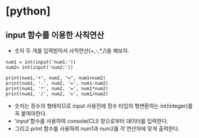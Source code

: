 # [python]
## input 함수를 이용한 사칙연산 

- 숫자 두 개를 입력받아서 사칙연산(+,-,*,/)을 해보자.

~~~
num1 = int(input('num1:'))
num2= int(input('num2:'))

print(num1,'+', num2, "=", num1+num2)
print(num1, '-', num2, '=', num1-num2)
print(num1, '*', num2, '=', num1*num2)
print(num1, '/', num2, '=', num1/num2)
~~~

- 숫자는 정수의 형태이므로 input 사용전에 정수 타입의 형변환하는 int(integer)를 꼭 붙여야한다.
- 'input'함수를 사용하여 console(CLI) 창으로부터 데이터를 입력한다.
- 그리고 print 함수를 사용하여 num1과 num2를 각 연산자에 맞게 출력한다.
